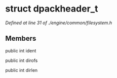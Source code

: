 # struct dpackheader_t

*Defined at line 31 of ./engine/common/filesystem.h*

## Members

public int ident

public int dirofs

public int dirlen



